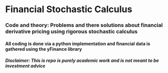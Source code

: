 # Financial Stochastic Calculus

### Code and theory: Problems and there solutions about financial derivative pricing using rigorous stochastic calculus

#### All coding is done via a python implementation and financial data is gathered using the yFinance library 

##### Disclaimer: This is repo is purely academic work and is not meant to be investment advice 
